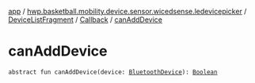[app](../../../index.md) / [hwp.basketball.mobility.device.sensor.wicedsense.ledevicepicker](../../index.md) / [DeviceListFragment](../index.md) / [Callback](index.md) / [canAddDevice](.)

# canAddDevice

`abstract fun canAddDevice(device: `[`BluetoothDevice`](https://developer.android.com/reference/android/bluetooth/BluetoothDevice.html)`): `[`Boolean`](https://kotlinlang.org/api/latest/jvm/stdlib/kotlin/-boolean/index.html)